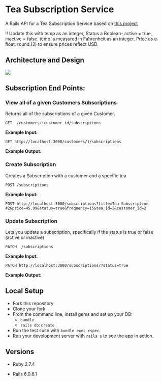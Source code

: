 # Tea Subscription Service

A Rails API for a Tea Subscription Service based on [this project](https://mod4.turing.edu/projects/take_home/take_home_be)

!! Update this with temp as an integer, Status a Boolean- active = true, inactive = false. temp is measured in Fahrenheit as an integer. Price as a float. round.(2) to ensure prices reflect USD.


## Architecture and Design

<p> 
<img src=https://user-images.githubusercontent.com/108167041/221061618-e9fd2d27-6c25-49d7-86dd-453dc92a7633.png />

  
</p>


## Subscription End Points:

### View all of a given Customers Subscriptions
Returns all of the subscriptions of a given Customer.

`GET  /customers/:customer_id/subscriptions` 

<b>Example Input:</b>

`GET http://localhost:3000/customers/1/subscriptions`

<b>Example Output:</b>



### Create Subscription
Creates a Subscription with a customer and a specific tea

`POST /subscriptions` 

<b>Example Input:</b>

`POST http://localhost:3000/subscriptions?title=Tea Subscription #2&price=45.99&status=true&frequency=15&tea_id=2&customer_id=2`



### Update Subscription
Lets you update a subscription, specifically if the status is true or false (active or inactive)

`PATCH  /subscriptions` 

<b>Example Input:</b>

`PATCH http://localhost:3000/subscriptions/?status=true`

<b>Example Output:</b>


##
## Local Setup

* Fork this repository
* Clone your fork
* From the command line, install gems and set up your DB:
    * `bundle`
    * `rails db:create`
* Run the test suite with `bundle exec rspec`.
* Run your development server with `rails s` to see the app in action.

## Versions

- Ruby 2.7.4

- Rails 6.0.6.1
